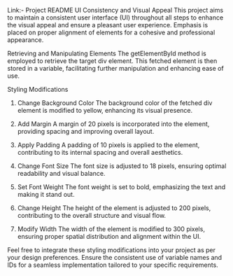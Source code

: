 Link:-
Project README
UI Consistency and Visual Appeal
This project aims to maintain a consistent user interface (UI) throughout all steps to enhance the visual appeal and ensure a pleasant user experience. Emphasis is placed on proper alignment of elements for a cohesive and professional appearance.

Retrieving and Manipulating Elements
The getElementById method is employed to retrieve the target div element. This fetched element is then stored in a variable, facilitating further manipulation and enhancing ease of use.

Styling Modifications
1. Change Background Color
The background color of the fetched div element is modified to yellow, enhancing its visual presence.

2. Add Margin
A margin of 20 pixels is incorporated into the element, providing spacing and improving overall layout.

3. Apply Padding
A padding of 10 pixels is applied to the element, contributing to its internal spacing and overall aesthetics.

4. Change Font Size
The font size is adjusted to 18 pixels, ensuring optimal readability and visual balance.

5. Set Font Weight
The font weight is set to bold, emphasizing the text and making it stand out.

6. Change Height
The height of the element is adjusted to 200 pixels, contributing to the overall structure and visual flow.

7. Modify Width
The width of the element is modified to 300 pixels, ensuring proper spatial distribution and alignment within the UI.

Feel free to integrate these styling modifications into your project as per your design preferences. Ensure the consistent use of variable names and IDs for a seamless implementation tailored to your specific requirements.





